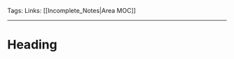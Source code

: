 Tags:
Links: [[Incomplete_Notes|Area MOC]] 

---

# Heading


<!-- Comment
-->

[//]: # (Write a comment here)
